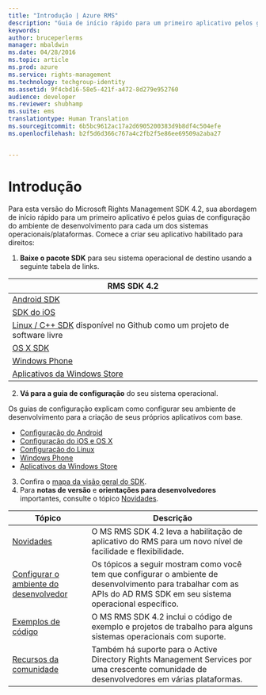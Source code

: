 ```yaml
---
title: "Introdução | Azure RMS"
description: "Guia de início rápido para um primeiro aplicativo pelos guias de configuração do ambiente de desenvolvimento para cada um dos sistemas operacionais / plataformas."
keywords: 
author: bruceperlerms
manager: mbaldwin
ms.date: 04/28/2016
ms.topic: article
ms.prod: azure
ms.service: rights-management
ms.technology: techgroup-identity
ms.assetid: 9f4cbd16-58e5-421f-a472-8d279e952760
audience: developer
ms.reviewer: shubhamp
ms.suite: ems
translationtype: Human Translation
ms.sourcegitcommit: 6b5bc9612ac17a2d6905200383d9b8df4c504efe
ms.openlocfilehash: b2f5d6d366c767a4c2fb2f5e86ee69509a2aba27


---
```


# Introdução

Para esta versão do Microsoft Rights Management SDK 4.2, sua abordagem de início rápido para um primeiro aplicativo é pelos guias de configuração do ambiente de desenvolvimento para cada um dos sistemas operacionais/plataformas. Comece a criar seu aplicativo habilitado para direitos:

1. **Baixe o pacote SDK** para seu sistema operacional de destino usando a seguinte tabela de links.

  |RMS SDK 4.2|
  |---------------|
  |[Android SDK](http://Go.Microsoft.Com/FWLink/p/?LinkId=404271)|
  |[SDK do iOS](http://Go.Microsoft.Com/FWLink/p/?LinkId=404272)|
  |[Linux / C++ SDK](https://github.com/AzureAD/rms-sdk-for-cpp) disponível no Github como um projeto de software livre|
  |[OS X SDK](http://Go.Microsoft.Com/FWLink/p/?LinkId=404273)|
  |[Windows Phone](http://go.microsoft.com/fwlink/p/?LinkId=524758)|
  |[Aplicativos da Windows Store](http://go.microsoft.com/fwlink/p/?LinkID=526163)|

2. **Vá para a guia de configuração** do seu sistema operacional.

  Os guias de configuração explicam como configurar seu ambiente de desenvolvimento para a criação de seus próprios aplicativos com base.
  - [Configuração do Android](android-sdk.md)
  - [Configuração do iOS e OS X](ios-sdk.md)          
  - [Configuração do Linux](linux-setup.md)              
  - [Windows Phone](windows-phone-apps.md)     
  - [Aplicativos da Windows Store](winrt-sdk.md)

3. Confira o [mapa da visão geral do SDK](api-reference-4-2.md).
4. Para **notas de versão** e **orientações para desenvolvedores** importantes, consulte o tópico [Novidades](release-notes.md).

  |Tópico|Descrição|
  |-----|-----------|
  |[Novidades](release-notes.md)|O MS RMS SDK 4.2 leva a habilitação de aplicativo do RMS para um novo nível de facilidade e flexibilidade.|
  |[Configurar o ambiente do desenvolvedor](setup-developer-environment.md)|Os tópicos a seguir mostram como você tem que configurar o ambiente de desenvolvimento para trabalhar com as APIs do AD RMS SDK em seu sistema operacional específico.|
  |[Exemplos de código](code-examples.md)|O MS RMS SDK 4.2 inclui o código de exemplo e projetos de trabalho para alguns sistemas operacionais com suporte.|
  |[Recursos da comunidade](community-resources.md)|Também há suporte para o Active Directory Rights Management Services por uma crescente comunidade de desenvolvedores em várias plataformas.|



<!--HONumber=Jun16_HO4-->



